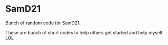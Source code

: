 # SamD21
Bunch of random code for SamD21.

These are bunch of short codes to help others get started and help myself LOL
